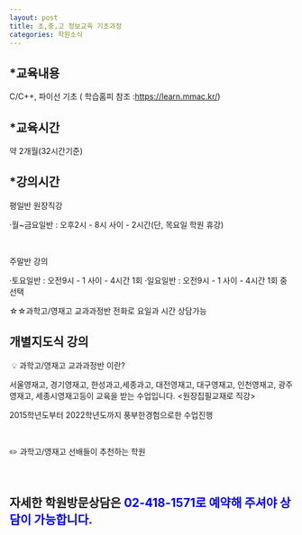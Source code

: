 ```yaml
---
layout: post
title: 초,중,고 정보교육 기초과정
categories: 학원소식
---
```


## *교육내용
C/C++, 파이선 기초 ( 학습홈피 참조 :https://learn.mmac.kr/)

## *교육시간
약 2개월(32시간기준)

## *강의시간

평일반 원장직강

·월~금요일반 : 오후2시 - 8시 사이 - 2시간(단, 목요일 학원 휴강)

​

주말반 강의

·토요일반 : 오전9시 - 1 사이 - 4시간 1회
·일요일반 : 오전9시 - 1 사이 - 4시간 1회 중 선택


☆☆과학고/영재고 교과과정반 전화로 요일과 시간 상담가능

## 개별지도식 강의
​
💡 과학고/영재고 교과과정반 이란?

서울영재고, 경기영재고, 한성과고,세종과고, 대전영재고, 대구영재고, 인천영재고, 광주영재고, 세종시영재고등이 교육을 받는 수업입니다. <원장집필교재로 직강>

2015학년도부터 2022학년도까지 풍부한경험으로한 수업진행

​

✏️ 과학고/영재고 선배들이 추천하는 학원

​

## 자세한 학원방문상담은 <span style="color:blue">02-418-1571로 예약해 주셔야 상담이 가능합니다.